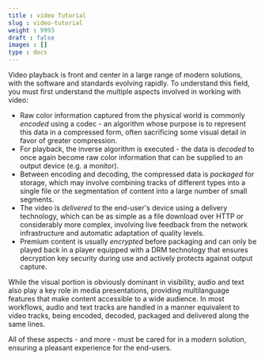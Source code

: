 ```yaml
---
title : video Tutorial
slug : video-tutorial
weight : 9993
draft : false
images : []
type : docs
---
```


Video playback is front and center in a large range of modern solutions, with the software and standards evolving rapidly. To understand this field, you must first understand the multiple aspects involved in working with video:

* Raw color information captured from the physical world is commonly *encoded* using a codec - an algorithm whose purpose is to represent this data in a compressed form, often sacrificing some visual detail in favor of greater compression.
* For playback, the inverse algorithm is executed - the data is *decoded* to once again become raw color information that can be supplied to an output device (e.g. a monitor).
* Between encoding and decoding, the compressed data is *packaged* for storage, which may involve combining tracks of different types into a single file or the segmentation of content into a large number of small segments.
* The video is *delivered* to the end-user's device using a delivery technology, which can be as simple as a file download over HTTP or considerably more complex, involving live feedback from the network infrastructure and automatic adaptation of quality levels.
* Premium content is usually *encrypted* before packaging and can only be played back in a player equipped with a DRM technology that ensures decryption key security during use and actively protects against output capture.

While the visual portion is obviously dominant in visibility, audio and text also play a key role in media presentations, providing multilanguage features that make content accessible to a wide audience. In most workflows, audio and text tracks are handled in a manner equivalent to video tracks, being encoded, decoded, packaged and delivered along the same lines.

All of these aspects - and more - must be cared for in a modern solution, ensuring a pleasant experience for the end-users.

